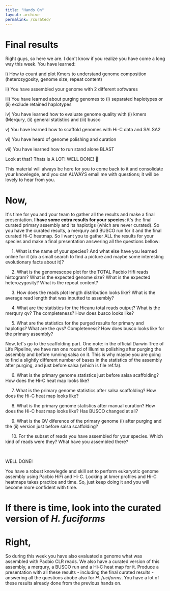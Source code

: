 ```yaml
---
title: "Hands On"
layout: archive
permalink: /curated/
---
```


# Final results

Right guys, so here we are. I don't know if you realize you have come a long way this week. You have learned:

i) How to count and plot Kmers to understand genome composition (heterozygosity, genome size, repeat content)

ii) You have assembled your genome with 2 different softwares

iii) You have learned about purging genomes to (i) separated haplotypes or (ii) exclude retained haplotypes

iv) You have learned how to evaluate genome quality with (i) kmers (Merqury, (ii) general statistics and (iii) busco

v) You have learned how to scaffold genomes with Hi-C data and SALSA2

vi) You have heard of genome polishing and curation

vii) You have learned how to run stand alone BLAST

Look at that? Thats is A LOT! WELL DONE! :clap: 

This material will always be here for you to come back to it and consolidate your knowlegde, and you can ALWAYS email me with questions; it will be lovely to hear from you.

# Now,

It's time for you and your team to gather all the results and make a final presentation. **I have some extra results for your species**: it's the final curated primary assembly and its haplotigs (which are never curated). So you have the curated results, a merqury and BUSCO run for it and the final curated Hi-C heatmap. So I want you to gather ALL the results for your species and make a final presentation answering all the questions bellow:

     1\. What is the name of your species? And what else have you learned online for it (do a small search to find a picture and maybe some interesting evolutionary facts about it)?

     2\. What is the genomescope plot for the TOTAL Pacbio Hifi reads histogram? What is the expected genome size? What is the expected heterozygosity? What is the repeat content?

     3\. How does the reads plot length distribution looks like? What is the average read length that was inputted to assembly?

     4\. What are the statistics for the Hicanu total reads output? What is the merqury qv? The completeness? How does busco looks like?

     5\. What are the statistics for the purged results for primary and haplotigs? What are the qvs? Completeness? How does busco looks like for the primary assembly?

Now, let's go to the scaffolding part. One note: in the official Darwin Tree of Life Pipeline, we have ran one round of Illumina polishing after purging the assembly and before running salsa on it. This is why maybe you are going to find a slightly different number of bases in the statistics of the assembly after purging, and just before salsa (which is file ref.fa).

     6\. What is the primary genome statistics just before salsa scaffolding? How does the Hi-C heat map looks like?

     7\. What is the primary genome statistics after salsa scaffolding? How does the Hi-C heat map looks like?

     8\. What is the primary genome statistics after manual curation? How does the Hi-C heat map looks like? Has BUSCO changed at all?

     9\. What is the QV diference of the primary genome (i) after purging and the (ii) version just before salsa scaffolding?

     10\. For the subset of reads you have assembled for your species. Which kind of reads were they? What have you assembled there?

   

WELL DONE! 

You have a robust knowlegde and skill set to perform eukaryotic genome assembly using Pacbio HiFi and Hi-C. Looking at kmer profiles and Hi-C heatmaps takes practice and time. So, just keep doing it and you will become more confident with time. 


# If there is time, look into the curated version of *H. fuciforms*

# Right, 

So during this week you have also evaluated a genome what was assembled with Pacbio CLR reads. We also have a curated version of this assembly, a merqury, a BUSCO run and a Hi-C heat map for it. Produce a presentation with all these results - including the final curated results - answering all the questions abobe also for *H. fuciforms*. You have a lot of these results already done from the previous hands on.


